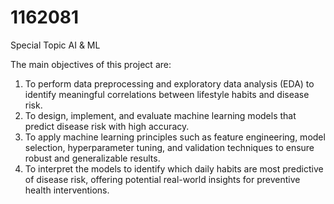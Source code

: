 # 1162081

Special Topic AI &amp; ML

The main objectives of this project are:

1. To perform data preprocessing and exploratory data analysis (EDA) to identify meaningful correlations between lifestyle habits and disease risk.
2. To design, implement, and evaluate machine learning models that predict disease risk with high accuracy.
3. To apply machine learning principles such as feature engineering, model selection, hyperparameter tuning, and validation techniques to ensure robust and generalizable results.
4. To interpret the models to identify which daily habits are most predictive of disease risk, offering potential real-world insights for preventive health interventions.
